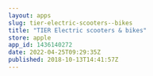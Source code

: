 ```yaml
---
layout: apps
slug: tier-electric-scooters--bikes
title: "TIER Electric scooters & bikes"
store: apple
app_id: 1436140272
date: 2022-04-25T09:29:35Z
published: 2018-10-13T14:41:57Z
---
```

